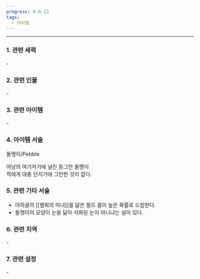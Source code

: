 ```yaml
---
progress: 0.0.12
tags:
  - 아이템
---
```

---
### 1. 관련 세력 
 \-

### 2. 관련 인물
 \-

### 3. 관련 아이템
\-


### 4. 아이템 서술
돌멩이/Pebble

야남의 여기저기에 널린 동그란 돌멩이  
적에게 대충 던지기에 그만한 것이 없다.

### 5. 관련 기타 서술
- 야하굴의 [[헴윅의 마녀]]를 닮은 필드 몹이 높은 확률로 드랍한다.
- 돌멩이의 모양이 눈을 닮아 석화된 눈이 아니냐는 설이 있다.

### 6. 관련 지역
\-

### 7. 관련 설정
\-